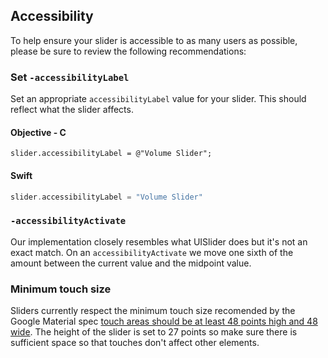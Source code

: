 ## Accessibility
To help ensure your slider is accessible to as many users as possible, please be sure to review the following recommendations:

### Set `-accessibilityLabel`

Set an appropriate `accessibilityLabel` value for your slider. This should reflect what the slider affects.

#### Objective - C
```objc
slider.accessibilityLabel = @"Volume Slider";
``` 

#### Swift
```swift
slider.accessibilityLabel = "Volume Slider"
```

### `-accessibilityActivate`
 
 Our implementation closely resembles what UISlider does but it's not an exact match. On an `accessibilityActivate` we move one sixth of the amount between the current value and the midpoint value.

### Minimum touch size

Sliders currently respect the minimum touch size recomended by the Google Material spec [touch areas should be at least 48 points high and 48 wide](https://material.io/design/layout/spacing-methods.html#touch-click-targets). The height of the slider is set to 27 points so make sure there is sufficient space so that touches don't affect other elements.
